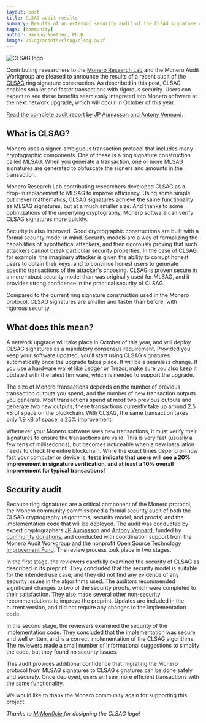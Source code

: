 ```yaml
---
layout: post
title: CLSAG audit results
summary: Results of an external security audit of the CLSAG signature construction
tags: [community]
author: Sarang Noether, Ph.D.
image: /blog/assets/clsag/clsag.avif
---
```



<img src="{{ page.image }}" alt="CLSAG logo"/>

Contributing researchers to the [Monero Research Lab](/resources/research-lab/) and the Monero Audit Workgroup are pleased to announce the results of a recent audit of the [CLSAG](https://eprint.iacr.org/2019/654) ring signature construction. As described in this post, CLSAG enables smaller and faster transactions with rigorous security. Users can expect to see these benefits seamlessly integrated into Monero software at the next network upgrade, which will occur in October of this year.

[Read the complete audit report by JP Aumasson and Antony Vennard.](/resources/research-lab/audits/clsag.pdf)


## What is CLSAG?

Monero uses a signer-ambiguous transaction protocol that includes many cryptographic components. One of these is a ring signature construction called [MLSAG](/resources/research-lab/pubs/MRL-0005.pdf). When you generate a transaction, one or more MLSAG signatures are generated to obfuscate the signers and amounts in the transaction.

Monero Research Lab contributing researchers developed CLSAG as a drop-in replacement to MLSAG to improve efficiency. Using some simple but clever mathematics, CLSAG signatures achieve the same functionality as MLSAG signatures, but at a much smaller size. And thanks to some optimizations of the underlying cryptography, Monero software can verify CLSAG signatures more quickly.

Security is also improved. Good cryptographic constructions are built with a formal security model in mind. Security models are a way of formalizing the capabilities of hypothetical attackers, and then rigorously proving that such attackers cannot break particular security properties. In the case of CLSAG, for example, the imaginary attacker is given the ability to corrupt honest users to obtain their keys, and to convince honest users to generate specific transactions of the attacker's choosing. CLSAG is proven secure in a more robust security model than was originally used for MLSAG, and it provides strong confidence in the practical security of CLSAG.

Compared to the current ring signature construction used in the Monero protocol, CLSAG signatures are smaller and faster than before, with rigorous security.


## What does this mean?

A network upgrade will take place in October of this year, and will deploy CLSAG signatures as a mandatory consensus requirement. Provided you keep your software updated, you'll start using CLSAG signatures automatically once the upgrade takes place. It will be a seamless change. If you use a hardware wallet like Ledger or Trezor, make sure you also keep it updated with the latest firmware, which is needed to support the upgrade.

The size of Monero transactions depends on the number of previous transaction outputs you spend, and the number of new transaction outputs you generate. Most transactions spend at most two previous outputs and generate two new outputs; these transactions currently take up around 2.5 kB of space on the blockchain. With CLSAG, the same transaction takes only 1.9 kB of space, a 25% improvement!

Whenever your Monero software sees new transactions, it must verify their signatures to ensure the transactions are valid. This is very fast (usually a few tens of milliseconds), but becomes noticeable when a new installation needs to check the entire blockchain. While the exact times depend on how fast your computer or device is, **tests indicate that users will see a 20% improvement in signature verification, and at least a 10% overall improvement for typical transactions!**


## Security audit

Because ring signatures are a critical component of the Monero protocol, the Monero community commissioned a formal security audit of both the CLSAG cryptography (algorithms, security model, and proofs) and the implementation code that will be deployed. The audit was conducted by expert cryptographers [JP Aumasson](https://aumasson.jp/) and [Antony Vennard](https://diagprov.ch/), funded by [community donations](https://ccs.getmonero.org/proposals/clsag-audit-take2.html), and conducted with coordination support from the Monero Audit Workgroup and the nonprofit [Open Source Technology Improvement Fund](https://ostif.org/). The review process took place in two stages.

In the first stage, the reviewers carefully examined the security of CLSAG as described in its preprint. They concluded that the security model is suitable for the intended use case, and they did not find any evidence of any security issues
in the algorithms used. The auditors recommended significant changes to two of the security proofs, which were completed to their satisfaction. They also made several other non-security recommendations to improve the preprint. Updates are included in the current version, and did not require any changes to the implementation code.

In the second stage, the reviewers examined the security of the [implementation code](https://github.com/SarangNoether/monero/tree/clsag-device). They concluded that the implementation was secure and well written, and is a correct implementation of the CLSAG algorithms. The reviewers made a small number of informational suggestions to simplify the code, but they found no security issues.

This audit provides additional confidence that migrating the Monero protocol from MLSAG signatures to CLSAG signatures can be done safely and securely. Once deployed, users will see more efficient transactions with the same functionality.

We would like to thank the Monero community again for supporting this project.

_Thanks to [MrMon0cle](https://github.com/MrMon0cle) for designing the CLSAG logo!_
